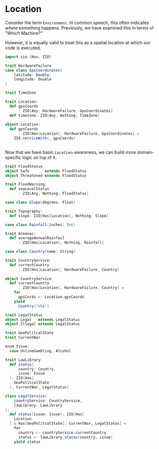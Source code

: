 # Location

Consider the term `Environment`.
In common speech, this often indicates _where_ something happens.
Previously, we have examined this in terms of "Which Machine?"

However, it is equally valid to treat this as a spatial location at which our code is executed.

```scala mdoc
import zio.{Has, ZIO}
```

```scala mdoc
trait HardwareFailure
case class GpsCoordinates(
    latitude: Double,
    longitude: Double
)

trait TimeZone

trait Location:
  def gpsCoords
      : ZIO[Any, HardwareFailure, GpsCoordinates]
  def timezone: ZIO[Any, Nothing, TimeZone]
  
object Location:
  def gpsCoords
      : ZIO[Has[Location], HardwareFailure, GpsCoordinates] =
    ZIO.serviceWith(_.gpsCoords)
  
```

Now that we have basic `Location`-awareness, we can build more domain-specific logic on top of it.


```scala mdoc
trait FloodStatus
object Safe       extends FloodStatus
object Threatened extends FloodStatus

trait FloodWarning:
  def seaLevelStatus
      : ZIO[Any, Nothing, FloodStatus]
```

```scala mdoc
case class Slope(degrees: Float)

trait Topography:
  def slope: ZIO[Has[Location], Nothing, Slope]
```

```scala mdoc
case class Rainfall(inches: Int)

trait Almanac:
  def averageAnnualRainfail
      : ZIO[Has[Location], Nothing, Rainfall]
```


```scala mdoc
case class Country(name: String)

trait CountryService:
  def currentCountry
      : ZIO[Has[Location], HardwareFailure, Country]
      
object CountryService:
  def currentCountry
      : ZIO[Has[Location], HardwareFailure, Country] =
    for 
      gpsCords <- Location.gpsCoords
    yield
      Country("USA")
```

```scala mdoc
trait LegalStatus
object Legal   extends LegalStatus
object Illegal extends LegalStatus

trait GeoPolitcalState
trait CurrentWar

enum Issue:
  case OnlineGambling, Alcohol

trait LawLibrary:
  def status(
      country: Country,
      issue: Issue
  ): ZIO[Has[
    GeoPolitcalState
  ], CurrentWar, LegalStatus]

class LegalService(
    countryService: CountryService,
    lawLibrary: LawLibrary
):
  def status(issue: Issue): ZIO[Has[
    Location
  ] & Has[GeoPolitcalState], CurrentWar, LegalStatus] =
    for
      country <- countryService.currentCountry
      status <- lawLibrary.status(country, issue)
    yield status
```
